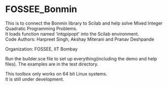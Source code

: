 # FOSSEE_Bonmin
This is to connect the Bonmin library to Scilab and help solve Mixed Integer Quadratic Programming Problems.    
It loads function named 'intqpipopt' into the Scilab environment.  
Code Authors: Harpreet Singh, Akshay Miterani and Pranav Deshpande   

Organization: FOSSEE, IIT Bombay  

Run the builder.sce file to set up everything(including the demo and help files). The examples are in the test directory.  

This toolbox only works on 64 bit Linux systems.  
It is still under development.  
